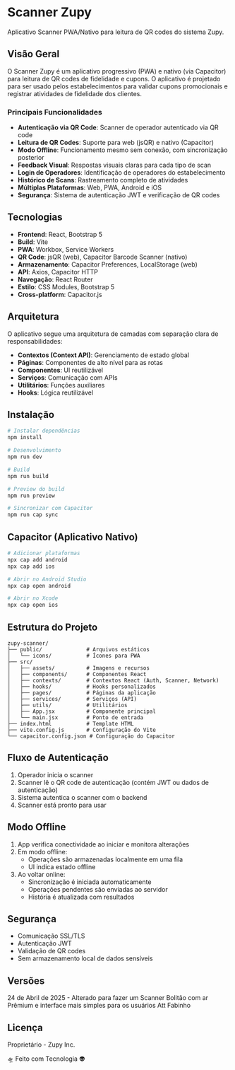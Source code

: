 # Scanner Zupy

Aplicativo Scanner PWA/Nativo para leitura de QR codes do sistema Zupy.

## Visão Geral

O Scanner Zupy é um aplicativo progressivo (PWA) e nativo (via Capacitor) para leitura de QR codes de fidelidade e cupons.
O aplicativo é projetado para ser usado pelos estabelecimentos para validar cupons promocionais e registrar atividades
de fidelidade dos clientes.

### Principais Funcionalidades

- **Autenticação via QR Code**: Scanner de operador autenticado via QR code
- **Leitura de QR Codes**: Suporte para web (jsQR) e nativo (Capacitor)
- **Modo Offline**: Funcionamento mesmo sem conexão, com sincronização posterior
- **Feedback Visual**: Respostas visuais claras para cada tipo de scan
- **Login de Operadores**: Identificação de operadores do estabelecimento
- **Histórico de Scans**: Rastreamento completo de atividades
- **Múltiplas Plataformas**: Web, PWA, Android e iOS
- **Segurança**: Sistema de autenticação JWT e verificação de QR codes

## Tecnologias

- **Frontend**: React, Bootstrap 5
- **Build**: Vite
- **PWA**: Workbox, Service Workers
- **QR Code**: jsQR (web), Capacitor Barcode Scanner (nativo)
- **Armazenamento**: Capacitor Preferences, LocalStorage (web)
- **API**: Axios, Capacitor HTTP
- **Navegação**: React Router
- **Estilo**: CSS Modules, Bootstrap 5
- **Cross-platform**: Capacitor.js

## Arquitetura

O aplicativo segue uma arquitetura de camadas com separação clara de responsabilidades:

- **Contextos (Context API)**: Gerenciamento de estado global
- **Páginas**: Componentes de alto nível para as rotas
- **Componentes**: UI reutilizável
- **Serviços**: Comunicação com APIs
- **Utilitários**: Funções auxiliares
- **Hooks**: Lógica reutilizável

## Instalação

```bash
# Instalar dependências
npm install

# Desenvolvimento
npm run dev

# Build
npm run build

# Preview do build
npm run preview

# Sincronizar com Capacitor
npm run cap sync
```

## Capacitor (Aplicativo Nativo)

```bash
# Adicionar plataformas
npx cap add android
npx cap add ios

# Abrir no Android Studio
npx cap open android

# Abrir no Xcode
npx cap open ios
```

## Estrutura do Projeto

```
zupy-scanner/
├── public/              # Arquivos estáticos
│   └── icons/           # Ícones para PWA
├── src/
│   ├── assets/          # Imagens e recursos 
│   ├── components/      # Componentes React
│   ├── contexts/        # Contextos React (Auth, Scanner, Network)
│   ├── hooks/           # Hooks personalizados
│   ├── pages/           # Páginas da aplicação
│   ├── services/        # Serviços (API)
│   ├── utils/           # Utilitários
│   ├── App.jsx          # Componente principal
│   └── main.jsx         # Ponto de entrada
├── index.html           # Template HTML
├── vite.config.js       # Configuração do Vite
└── capacitor.config.json # Configuração do Capacitor
```

## Fluxo de Autenticação

1. Operador inicia o scanner
2. Scanner lê o QR code de autenticação (contém JWT ou dados de autenticação)
3. Sistema autentica o scanner com o backend
4. Scanner está pronto para usar

## Modo Offline

1. App verifica conectividade ao iniciar e monitora alterações
2. Em modo offline:
   - Operações são armazenadas localmente em uma fila
   - UI indica estado offline
3. Ao voltar online:
   - Sincronização é iniciada automaticamente
   - Operações pendentes são enviadas ao servidor
   - História é atualizada com resultados

## Segurança

- Comunicação SSL/TLS
- Autenticação JWT
- Validação de QR codes
- Sem armazenamento local de dados sensíveis

## Versões

24 de Abril de 2025 - Alterado para fazer um Scanner Bolitão com ar Prêmium e interface mais simples para os usuários Att Fabinho


## Licença

Proprietário - Zupy Inc.

🛸 Feito com Tecnologia 👽
